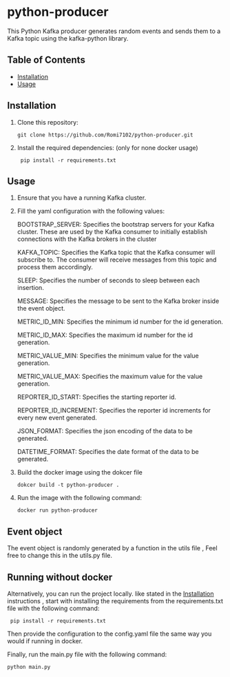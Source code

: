 # python-producer
This Python Kafka producer generates random events and sends them to a Kafka topic using the kafka-python library.

## Table of Contents
- [Installation](#installation)
- [Usage](#usage)

## Installation

1. Clone this repository:

    ```git clone https://github.com/Romi7102/python-producer.git```

2. Install the required dependencies: (only for none docker usage)
    
    ``` pip install -r requirements.txt```


## Usage

1. Ensure that you have a running Kafka cluster.

2. Fill the yaml configuration with the following values:
    
    BOOTSTRAP_SERVER: Specifies the bootstrap servers for your Kafka cluster. These are used by the Kafka consumer to initially establish connections with the Kafka brokers in the cluster

    KAFKA_TOPIC: Specifies the Kafka topic that the Kafka consumer will subscribe to. The consumer will receive messages from this topic and process them accordingly.

    SLEEP: Specifies the number of seconds to sleep between each insertion.

    MESSAGE: Specifies the message to be sent to the Kafka broker inside the event object.

    METRIC_ID_MIN: Specifies the minimum id number for the id generation.

    METRIC_ID_MAX: Specifies the maximum id number for the id generation.

    METRIC_VALUE_MIN: Specifies the minimum value for the value generation.

    METRIC_VALUE_MAX: Specifies the maximum value for the value generation.

    REPORTER_ID_START: Specifies the starting reporter id.

    REPORTER_ID_INCREMENT: Specifies the reporter id increments for every new event generated.

    JSON_FORMAT: Specifies the json encoding of the data to be generated.

    DATETIME_FORMAT: Specifies the date format of the data to be generated.


4. Build the docker image using the dokcer file

    ```dokcer build -t python-producer .```

5. Run the image with the following command:

   `docker run python-producer`  

## Event object

The event object is randomly generated by a function in the utils file , Feel free to change this in the utils.py file.
    
    
 

## Running without docker

Alternatively, you can run the project locally. like stated in the [Installation](#installation) instructions , start with installing the requirements from the requirements.txt file with the following command:

` pip install -r requirements.txt`

Then provide the configuration to the config.yaml file the same way you would if running in docker.

Finally, run the main.py file with the following command:

`python main.py`
